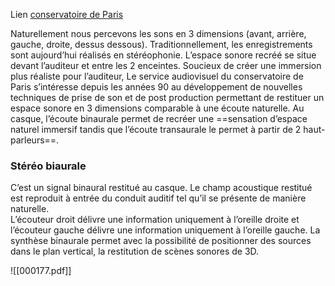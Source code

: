 Lien [conservatoire de Paris](https://www.conservatoiredeparis.fr/fr/actualites/lecoute-binaurale-et-transaurale-au-conservatoire-de-paris)

Naturellement nous percevons les sons en 3 dimensions (avant, arrière, gauche, droite, dessus dessous). Traditionnellement, les enregistrements sont aujourd’hui réalisés en stéréophonie. L’espace sonore recréé se situe devant l’auditeur et entre les 2 enceintes. Soucieux de créer une immersion plus réaliste pour l’auditeur, Le service audiovisuel du conservatoire de Paris s’intéresse depuis les années 90 au développement de nouvelles techniques de prise de son et de post production permettant de restituer un espace sonore en 3 dimensions comparable à une écoute naturelle. Au casque, l’écoute binaurale permet de recréer une ==sensation d’espace naturel immersif tandis que l’écoute transaurale le permet à partir de 2 haut-parleurs==.   

### Stéréo biaurale

C’est un signal binaural restitué au casque. Le champ acoustique restitué est reproduit à entrée du conduit auditif tel qu’il se présente de manière naturelle.  
L’écouteur droit délivre une information uniquement à l’oreille droite et l’écouteur gauche délivre une information uniquement à l’oreille gauche. La synthèse binaurale permet avec la possibilité de positionner des sources dans le plan vertical, la restitution de scènes sonores de 3D.



![[000177.pdf]]